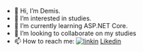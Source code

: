 - 👋 Hi, I’m Demis.
- 👀 I’m interested in studies.
- 🌱 I’m currently learning ASP.NET Core.
- 💞️ I’m looking to collaborate on my studies
- 📫 How to reach me:
 [![linkin](https://user-images.githubusercontent.com/50956620/165336277-5798d1a3-3bdd-4037-98f1-27e7f8351258.png)](https://www.linkedin.com/in/demis-souza-silva-355927ba/) [Likedin]([https://www.instagram.com/](https://www.linkedin.com/in/demis-souza-silva-355927ba/))



<!---
DemisSilva/DemisSilva is a ✨ special ✨ repository because its `README.md` (this file) appears on your GitHub profile.
You can click the Preview link to take a look at your changes.
--->



